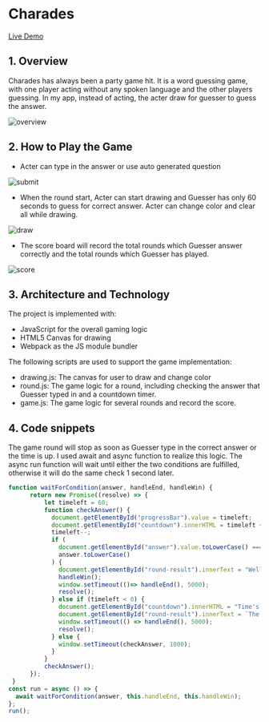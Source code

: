 # Charades 
[Live Demo](https://yinghuanchen.github.io/Charades/) 

## 1. Overview 
Charades has always been a party game hit. It is a word guessing game, with one player acting without any spoken language and the other players guessing. In my app, instead of acting, the acter draw for guesser to guess the answer.  

![overview](https://user-images.githubusercontent.com/65005487/93005915-b76db880-f588-11ea-999e-1d8ff34f76d1.gif)

## 2. How to Play the Game 

* Acter can type in the answer or use auto generated question 

![submit](https://user-images.githubusercontent.com/65005487/93006418-8a240900-f58e-11ea-958e-9ffe3f1370e1.gif)

* When the round start, Acter can start drawing and Guesser has only 60 seconds to guess for correct answer. Acter can change color and clear all while drawing.

![draw](https://user-images.githubusercontent.com/65005487/93006436-bb043e00-f58e-11ea-8736-1ff118172911.gif)

* The score board will record the total rounds which Guesser answer correctly and the total rounds which Guesser has played.  

![score](https://user-images.githubusercontent.com/65005487/93006464-2fd77800-f58f-11ea-9245-87ecd19257a1.gif) 

## 3. Architecture and Technology 

The project is implemented with:
  * JavaScript for the overall gaming logic
  * HTML5 Canvas for drawing 
  * Webpack as the JS module bundler 
  
The following scripts are used to support the game implementation: 
  * drawing.js: The canvas for user to draw and change color 
  * round.js: The game logic for a round, including checking the answer that Guesser typed in and a countdown timer. 
  * game.js:  The game logic for several rounds and record the score.  
  
## 4. Code snippets 

The game round will stop as soon as Guesser type in the correct answer or the time is up. I used await and async function to realize this logic. The async run function will wait until either the two conditions are fulfilled, otherwise it will do the same check 1 second later.  


```javascript
function waitForCondition(answer, handleEnd, handleWin) {
      return new Promise((resolve) => {
          let timeleft = 60;
          function checkAnswer() {
            document.getElementById("progressBar").value = timeleft;
            document.getElementById("countdown").innerHTML = timeleft + " seconds remaining";
            timeleft--;
            if (
              document.getElementById("answer").value.toLowerCase() ===
              answer.toLowerCase()
            ) {
              document.getElementById("round-result").innerText = "Well Done!";
              handleWin();
              window.setTimeout(()=> handleEnd(), 5000);
              resolve();
            } else if (timeleft < 0) {
              document.getElementById("countdown").innerHTML = "Time's Up!";
              document.getElementById("round-result").innerText = `The answer is ${answer}`;
              window.setTimeout(() => handleEnd(), 5000);
              resolve();
            } else {
              window.setTimeout(checkAnswer, 1000);
            }
          }
          checkAnswer();
      });
 }
const run = async () => {
  await waitForCondition(answer, this.handleEnd, this.handleWin);
};
run();

```
